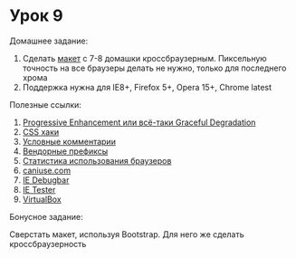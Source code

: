 # Урок 9

Домашнее задание:

1. Сделать [макет](../hw7-8/homework7-8.zip) с 7-8 домашки кроссбраузерным. Пиксельную точность на все браузеры делать не нужно, только для последнего хрома
2. Поддержка нужна для IE8+, Firefox 5+, Opera 15+, Chrome latest

Полезные ссылки:

1. [Progressive Enhancement или всё-таки Graceful Degradation](http://habrahabr.ru/post/157115/)
2. [CSS хаки](http://www.xiper.net/collect/html-and-css-tricks/css-tricks/css-hacks.html)
3. [Условные комментарии](http://www.xiper.net/collect/html-and-css-tricks/css-tricks/uslovnie-commentarii.html)
4. [Вендорные префиксы](http://xiper.net/learn/css/properties/vendor-prefix)
5. [Статистика использования браузеров](http://gs.statcounter.com/)
6. [caniuse.com](http://caniuse.com/)
7. [IE Debugbar](http://www.debugbar.com/)
7. [IE Tester](http://www.my-debugbar.com/wiki/IETester/HomePage)
8. [VirtualBox](https://www.virtualbox.org/)

Бонусное задание:

Сверстать макет, используя Bootstrap. Для него же сделать кроссбраузерность
